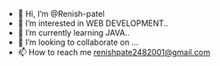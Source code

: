 - 👋 Hi, I’m @Renish-patel
- 👀 I’m interested in WEB DEVELOPMENT..
- 🌱 I’m currently learning JAVA..
- 💞️ I’m looking to collaborate on ...
- 📫 How to reach me renishpate2482001@gmail.com

<!---
Renish-patel/Renish-patel is a ✨ special ✨ repository because its `README.md` (this file) appears on your GitHub profile.
You can click the Preview link to take a look at your changes.
--->
